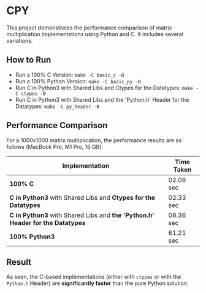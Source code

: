 # CPY

This project demonstrates the performance comparison of matrix multiplication implementations using Python and C. It includes several variations.

## How to Run

- Run a 100% C Version: `make -C basic_c -B`
- Run a 100% Python Version: `make -C basic_py -B`
- Run C in Python3 with Shared Libs and Ctypes for the Datatypes: `make -C ctypes -B`
- Run C in Python3 with Shared Libs and the 'Python.h' Header for the Datatypes: `make -C py_header -B`

## Performance Comparison

For a 1000x1000 matrix multiplication, the performance results are as follows (MacBook Pro, M1 Pro, 16 GB):

| Implementation                                                                    | Time Taken |
|-----------------------------------------------------------------------------------|------------|
| **100% C**                                                                        | 02.08 sec  |
| **C in Python3** with Shared Libs and **Ctypes for the Datatypes**                | 02.33 sec  |
| **C in Python3** with Shared Libs and **the 'Python.h' Header for the Datatypes** | 08.36 sec  |
| **100% Python3**                                                                  | 61.21 sec  |

## Result

As seen, the C-based implementations (either with `ctypes` or with the `Python.h` Header) are **significantly faster** than the pure Python solution.
